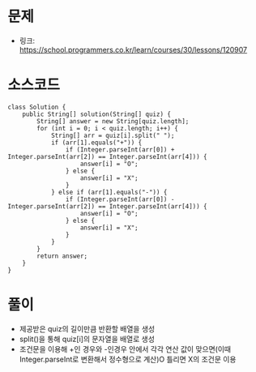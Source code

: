 # 문제
- 링크: 
<https://school.programmers.co.kr/learn/courses/30/lessons/120907>

# 소스코드
```
class Solution {
    public String[] solution(String[] quiz) {
        String[] answer = new String[quiz.length];
        for (int i = 0; i < quiz.length; i++) {
            String[] arr = quiz[i].split(" ");
            if (arr[1].equals("+")) {
                if (Integer.parseInt(arr[0]) + Integer.parseInt(arr[2]) == Integer.parseInt(arr[4])) {
                    answer[i] = "O";
                } else {
                    answer[i] = "X";
                }
            } else if (arr[1].equals("-")) {
                if (Integer.parseInt(arr[0]) - Integer.parseInt(arr[2]) == Integer.parseInt(arr[4])) {
                    answer[i] = "O";
                } else {
                    answer[i] = "X";
                }
            }
        }
        return answer;
    }
}
```
# 풀이
- 제공받은 quiz의 길이만큼 반환할 배열을 생성
- split()을 통해 quiz[i]의 문자열을 배열로 생성
- 조건문을 이용해 +인 경우와 -인경우 안에서 각각 연산 값이 맞으면(이때 Integer.parseInt로 변환해서 정수형으로 계산)O 틀리면 X의 조건문 이용
